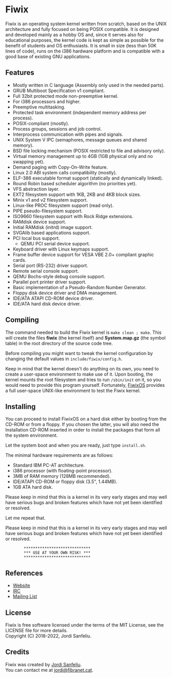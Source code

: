 Fiwix
=====
Fiwix is an operating system kernel written from scratch, based on the UNIX architecture and fully focused on being POSIX compatible. It is designed and developed mainly as a hobby OS and, since it serves also for educational purposes, the kernel code is kept as simple as possible for the benefit of students and OS enthusiasts. It is small in size (less than 50K lines of code), runs on the i386 hardware platform and is compatible with a good base of existing GNU applications.

Features
--------
 - Mostly written in C language (Assembly only used in the needed parts).
 - GRUB Multiboot Specification v1 compliant.
 - Full 32bit protected mode non-preemptive kernel.
 - For i386 processors and higher.
 - Preemptive multitasking.
 - Protected task environment (independent memory address per process).
 - POSIX-compliant (mostly).
 - Process groups, sessions and job control.
 - Interprocess communication with pipes and signals.
 - UNIX System V IPC (semaphores, message queues and shared memory).
 - BSD file locking mechanism (POSIX restricted to file and advisory only).
 - Virtual memory management up to 4GB (1GB physical only and no swapping yet).
 - Demand paging with Copy-On-Write feature.
 - Linux 2.0 ABI system calls compatibility (mostly).
 - ELF-386 executable format support (statically and dynamically linked).
 - Round Robin based scheduler algorithm (no priorities yet).
 - VFS abstraction layer.
 - EXT2 filesystem support with 1KB, 2KB and 4KB block sizes.
 - Minix v1 and v2 filesystem support.
 - Linux-like PROC filesystem support (read only).
 - PIPE pseudo-filesystem support.
 - ISO9660 filesystem support with Rock Ridge extensions.
 - RAMdisk device support.
 - Initial RAMdisk (initrd) image support.
 - SVGAlib based applications support.
 - PCI local bus support.
   - QEMU PCI serial device support.
 - Keyboard driver with Linux keymaps support.
 - Frame buffer device support for VESA VBE 2.0+ compliant graphic cards.
 - Serial port (RS-232) driver support.
 - Remote serial console support.
 - QEMU Bochs-style debug console support.
 - Parallel port printer driver support.
 - Basic implementation of a Pseudo-Random Number Generator.
 - Floppy disk device driver and DMA management.
 - IDE/ATA ATAPI CD-ROM device driver.
 - IDE/ATA hard disk device driver.

Compiling
---------
The command needed to build the Fiwix kernel is `make clean ; make`.  This will create the files **fiwix** (the kernel itself) and **System.map.gz** (the symbol table) in the root directory of the source code tree.

Before compiling you might want to tweak the kernel configuration by changing the default values in `include/fiwix/config.h`.

Keep in mind that the kernel doesn't do anything on its own, you need to create a user-space environment to make use of it. Upon booting, the kernel mounts the root filesystem and tries to run `/sbin/init` on it, so you would need to provide this program yourself.  Fortunately, [FiwixOS](https://www.fiwix.org/downloads.html) provides a full user-space UNIX-like environment to test the Fiwix kernel.

Installing
----------
You can proceed to install FiwixOS on a hard disk either by booting from the CD-ROM or from a floppy. If you chosen the latter, you will also need the Installation CD-ROM inserted in order to install the packages that form all the system environment.

Let the system boot and when you are ready, just type `install.sh`.

The minimal hardware requirements are as follows:

 - Standard IBM PC-AT architecture.
 - i386 processor (with floating-point processor).
 - 3MB of RAM memory (128MB recommended).
 - IDE/ATAPI CD-ROM or floppy disk (3.5", 1.44MB).
 - 1GB ATA hard disk.

Please keep in mind that this is a kernel in its very early stages and may well have serious bugs and broken features which have not yet been identified or resolved.

Let me repeat that.

Please keep in mind that this is a kernel in its very early stages and may well have serious bugs and broken features which have not yet been identified or resolved.

			*****************************
			*** USE AT YOUR OWN RISK! ***
			*****************************

References
----------
- [Website](https://www.fiwix.org)
- [IRC](https://web.libera.chat/)
- [Mailing List](https://lists.sourceforge.net/lists/listinfo/fiwix-general)

License
-------
Fiwix is free software licensed under the terms of the MIT License, see the LICENSE file for more details.  
Copyright (C) 2018-2022, Jordi Sanfeliu.

Credits
-------
Fiwix was created by [Jordi Sanfeliu](https://www.fibranet.cat).  
You can contact me at [jordi@fibranet.cat](mailto:jordi@fibranet.cat).

